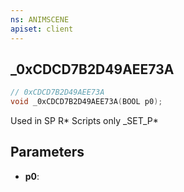 ```yaml
---
ns: ANIMSCENE
apiset: client
---
```

## _0xCDCD7B2D49AEE73A

```c
// 0xCDCD7B2D49AEE73A
void _0xCDCD7B2D49AEE73A(BOOL p0);
```

Used in SP R* Scripts only
_SET_P*

## Parameters
* **p0**:



